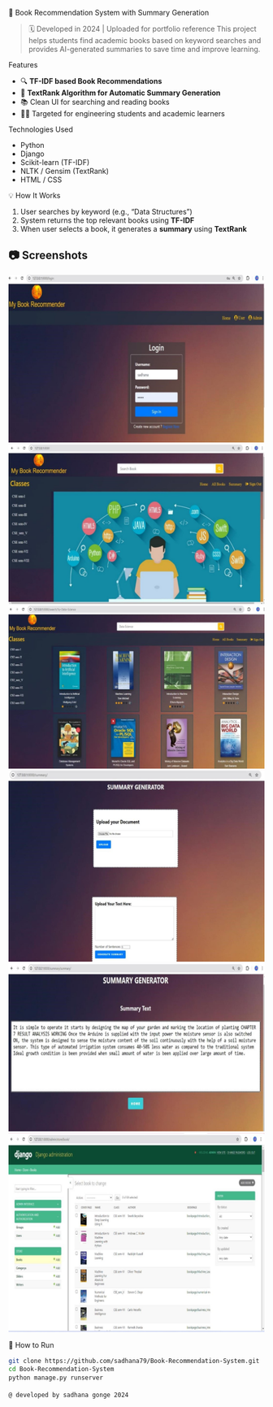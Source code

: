 📖 Book Recommendation System with Summary Generation
> 🗓️ Developed in 2024 | Uploaded for portfolio reference
This project helps students find academic books based on keyword searches and provides AI-generated summaries to save time and improve learning.

 Features
- 🔍 **TF-IDF based Book Recommendations**  
- 📝 **TextRank Algorithm for Automatic Summary Generation**  
- 📚 Clean UI for searching and reading books  
- 👩‍🎓 Targeted for engineering students and academic learners

 Technologies Used
- Python
- Django
- Scikit-learn (TF-IDF)
- NLTK / Gensim (TextRank)
- HTML / CSS

💡 How It Works
1. User searches by keyword (e.g., “Data Structures”)
2. System returns the top relevant books using **TF-IDF**
3. When user selects a book, it generates a **summary** using **TextRank**


## 📷 Screenshots
![Login](https://raw.githubusercontent.com/sadhana79/Book-Recommendation-System-with-Summary-Generation/main/login.jpg)
![Homepage](https://raw.githubusercontent.com/sadhana79/Book-Recommendation-System-with-Summary-Generation/main/homepage.jpg)
![Recommendation](https://raw.githubusercontent.com/sadhana79/Book-Recommendation-System-with-Summary-Generation/main/recommendation.jpg)
![Summary](https://raw.githubusercontent.com/sadhana79/Book-Recommendation-System-with-Summary-Generation/main/summary.jpg)
![Summary Generate](https://raw.githubusercontent.com/sadhana79/Book-Recommendation-System-with-Summary-Generation/main/summarygenerate.jpg)
![Dataset](https://raw.githubusercontent.com/sadhana79/Book-Recommendation-System-with-Summary-Generation/main/dataset.jpg)


🚀 How to Run

```bash
git clone https://github.com/sadhana79/Book-Recommendation-System.git
cd Book-Recommendation-System
python manage.py runserver

@ developed by sadhana gonge 2024
